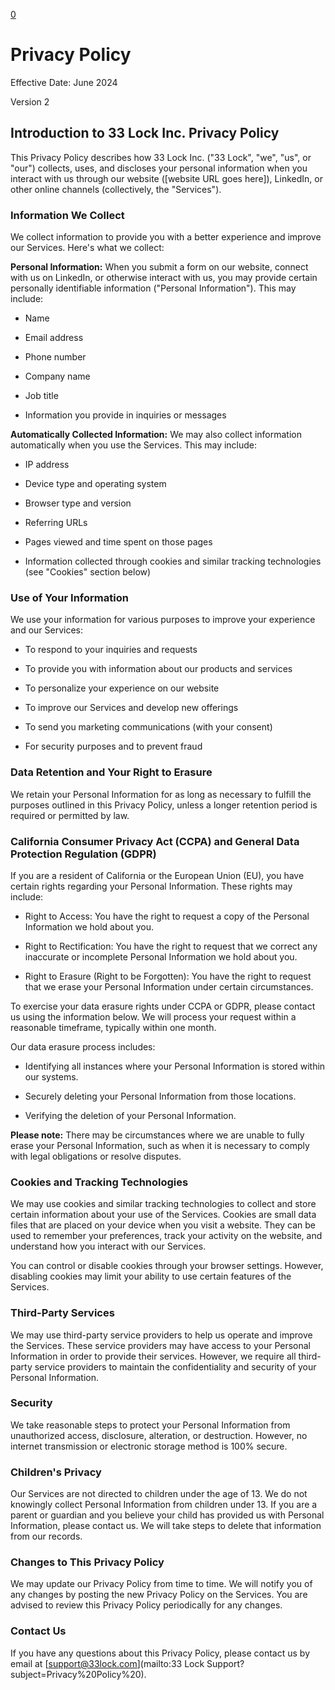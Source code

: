 [0](https://www.33lock.com/cart)

# Privacy Policy

Effective Date: June 2024

Version 2

## Introduction to 33 Lock Inc. Privacy Policy

This Privacy Policy describes how 33 Lock Inc. ("33 Lock", "we", "us", or "our") collects, uses, and discloses your personal information when you interact with us through our website (\[website URL goes here\]), LinkedIn, or other online channels (collectively, the "Services").

### Information We Collect

We collect information to provide you with a better experience and improve our Services. Here's what we collect:

**Personal Information:** When you submit a form on our website, connect with us on LinkedIn, or otherwise interact with us, you may provide certain personally identifiable information ("Personal Information"). This may include:

- Name

- Email address

- Phone number

- Company name

- Job title

- Information you provide in inquiries or messages


**Automatically Collected Information:** We may also collect information automatically when you use the Services. This may include:

- IP address

- Device type and operating system

- Browser type and version

- Referring URLs

- Pages viewed and time spent on those pages

- Information collected through cookies and similar tracking technologies (see "Cookies" section below)


### Use of Your Information

We use your information for various purposes to improve your experience and our Services:

- To respond to your inquiries and requests

- To provide you with information about our products and services

- To personalize your experience on our website

- To improve our Services and develop new offerings

- To send you marketing communications (with your consent)

- For security purposes and to prevent fraud


### Data Retention and Your Right to Erasure

We retain your Personal Information for as long as necessary to fulfill the purposes outlined in this Privacy Policy, unless a longer retention period is required or permitted by law.

### California Consumer Privacy Act (CCPA) and General Data Protection Regulation (GDPR)

If you are a resident of California or the European Union (EU), you have certain rights regarding your Personal Information. These rights may include:

- Right to Access: You have the right to request a copy of the Personal Information we hold about you.

- Right to Rectification: You have the right to request that we correct any inaccurate or incomplete Personal Information we hold about you.

- Right to Erasure (Right to be Forgotten): You have the right to request that we erase your Personal Information under certain circumstances.


To exercise your data erasure rights under CCPA or GDPR, please contact us using the information below. We will process your request within a reasonable timeframe, typically within one month.

Our data erasure process includes:

- Identifying all instances where your Personal Information is stored within our systems.

- Securely deleting your Personal Information from those locations.

- Verifying the deletion of your Personal Information.


**Please note:** There may be circumstances where we are unable to fully erase your Personal Information, such as when it is necessary to comply with legal obligations or resolve disputes.

### Cookies and Tracking Technologies

We may use cookies and similar tracking technologies to collect and store certain information about your use of the Services. Cookies are small data files that are placed on your device when you visit a website. They can be used to remember your preferences, track your activity on the website, and understand how you interact with our Services.

You can control or disable cookies through your browser settings. However, disabling cookies may limit your ability to use certain features of the Services.

### Third-Party Services

We may use third-party service providers to help us operate and improve the Services. These service providers may have access to your Personal Information in order to provide their services. However, we require all third-party service providers to maintain the confidentiality and security of your Personal Information.

### Security

We take reasonable steps to protect your Personal Information from unauthorized access, disclosure, alteration, or destruction. However, no internet transmission or electronic storage method is 100% secure.

### Children's Privacy

Our Services are not directed to children under the age of 13. We do not knowingly collect Personal Information from children under 13. If you are a parent or guardian and you believe your child has provided us with Personal Information, please contact us. We will take steps to delete that information from our records.

### Changes to This Privacy Policy

We may update our Privacy Policy from time to time. We will notify you of any changes by posting the new Privacy Policy on the Services. You are advised to review this Privacy Policy periodically for any changes.

### Contact Us

If you have any questions about this Privacy Policy, please contact us by email at [support@33lock.com](mailto:33 Lock Support?subject=Privacy%20Policy%20).